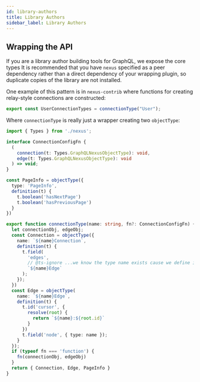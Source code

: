 ```yaml
---
id: library-authors
title: Library Authors
sidebar_label: Library Authors
---
```


## Wrapping the API

If you are a library author building tools for GraphQL, we expose the core types It is recommended that you have `nexus` specified as a peer dependency rather than a direct dependency of your wrapping plugin, so duplicate copies of the library are not installed.

One example of this pattern is in `nexus-contrib` where functions for creating relay-style connections are constructed:

```ts
export const UserConnectionTypes = connectionType("User");
```

Where `connectionType` is really just a wrapper creating two `objectType`:

```ts
import { Types } from './nexus';

interface ConnectionConfigFn {
  (
    connection(t: Types.GraphQLNexusObjectType): void,
    edge(t: Types.GraphQLNexusObjectType): void
  ) => void;
}

const PageInfo = objectType({
  type: 'PageInfo',
  definition(t) {
    t.boolean('hasNextPage')
    t.boolean('hasPreviousPage')
  }
})

export function connectionType(name: string, fn?: ConnectionConfigFn) {
  let connectionObj, edgeObj;
  const Connection = objectType({
    name: `${name}Connection`,
    definition(t) {
      t.field(
        'edges',
        // @ts-ignore ...we know the type name exists cause we define it below :)
        `${name}Edge`
      );
    });
  })
  const Edge = objectType(
    name: `${name}Edge`,
    definition(t) {
      t.id('cursor', {
        resolve(root) {
          return `${name}:${root.id}`
        }
      })
      t.field('node', { type: name });
    }
  });
  if (typeof fn === 'function') {
    fn(connectionObj, edgeObj)
  }
  return { Connection, Edge, PageInfo }
}
```
